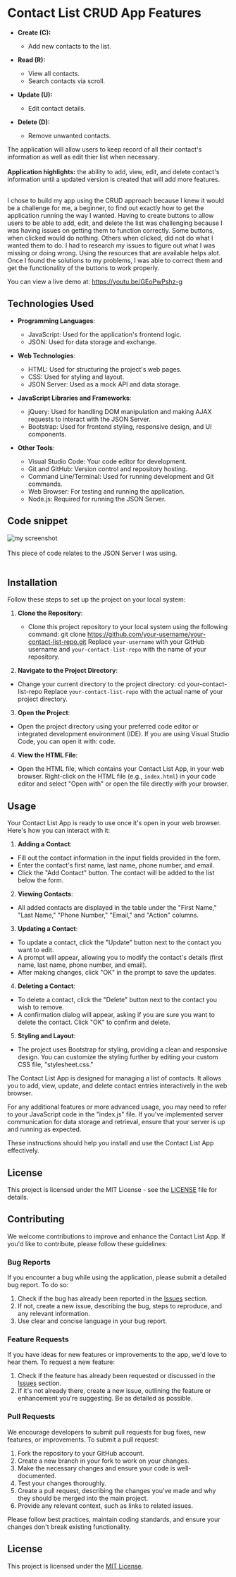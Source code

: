 # Contact List CRUD App Features

- **Create (C):**
  - Add new contacts to the list.

- **Read (R):**
  - View all contacts.
  - Search contacts via scroll.

- **Update (U):**
  - Edit contact details.

- **Delete (D):**
  - Remove unwanted contacts.

The application will allow users to keep record of all their contact's information as well as edit thier list when necessary. <br><br>
**Application highlights:** the ability to add, view, edit, and delete contact's information until a updated version is created 
that will add more features. <br><br>

I chose to build my app using the CRUD approach because I knew it would be a challenge for me, a beginner, to find out exactly how to get
the application running the way I wanted. Having to create buttons to allow users to be able to add, edit, and delete the list was challenging
because I was having issues on getting them to function correctly. Some buttons, when clicked would do nothing. Others when clicked, did not do
what I wanted them to do. I had to research my issues to figure out what I was missing or doing wrong. Using the resources that are available 
helps alot. Once I found the solutions to my problems, I was able to correct them and get the functionality of the buttons to work properly.


You can view a live demo at: https://youtu.be/GEoPwPshz-g


## Technologies Used

- **Programming Languages**:
   - JavaScript: Used for the application's frontend logic.
   - JSON: Used for data storage and exchange.

- **Web Technologies**:
   - HTML: Used for structuring the project's web pages.
   - CSS: Used for styling and layout.
   - JSON Server: Used as a mock API and data storage.

- **JavaScript Libraries and Frameworks**:
   - jQuery: Used for handling DOM manipulation and making AJAX requests to interact with the JSON Server.
   - Bootstrap: Used for frontend styling, responsive design, and UI components.

- **Other Tools**:
   - Visual Studio Code: Your code editor for development.
   - Git and GitHub: Version control and repository hosting.
   - Command Line/Terminal: Used for running development and Git commands.
   - Web Browser: For testing and running the application.
   - Node.js: Required for running the JSON Server.

## Code snippet
![my screenshot](https://github.com/GabeBSE/Contact-List/assets/142479589/34d801a9-1592-4652-8fe7-974db7033ec5) <br><br>
This piece of code relates to the JSON Server I was using. <br><br>


## Installation

Follow these steps to set up the project on your local system:

1. **Clone the Repository**:
   - Clone this project repository to your local system using the following command:
     git clone https://github.com/your-username/your-contact-list-repo.git
   Replace `your-username` with your GitHub username and `your-contact-list-repo` with the name of your repository.

2. **Navigate to the Project Directory**:
- Change your current directory to the project directory: cd your-contact-list-repo
Replace `your-contact-list-repo` with the actual name of your project directory.

3. **Open the Project**:
- Open the project directory using your preferred code editor or integrated development environment (IDE). If you are using Visual Studio Code, you can open it with: code.

4. **View the HTML File**:
- Open the HTML file, which contains your Contact List App, in your web browser. Right-click on the HTML file (e.g., `index.html`) in your code editor and select "Open with" or open the file directly with your browser.

## Usage

Your Contact List App is ready to use once it's open in your web browser. Here's how you can interact with it:

1. **Adding a Contact**:
- Fill out the contact information in the input fields provided in the form.
- Enter the contact's first name, last name, phone number, and email.
- Click the "Add Contact" button. The contact will be added to the list below the form.

2. **Viewing Contacts**:
- All added contacts are displayed in the table under the "First Name," "Last Name," "Phone Number," "Email," and "Action" columns.

3. **Updating a Contact**:
- To update a contact, click the "Update" button next to the contact you want to edit.
- A prompt will appear, allowing you to modify the contact's details (first name, last name, phone number, and email).
- After making changes, click "OK" in the prompt to save the updates.

4. **Deleting a Contact**:
- To delete a contact, click the "Delete" button next to the contact you wish to remove.
- A confirmation dialog will appear, asking if you are sure you want to delete the contact. Click "OK" to confirm and delete.

5. **Styling and Layout**:
- The project uses Bootstrap for styling, providing a clean and responsive design. You can customize the styling further by editing your custom CSS file, "stylesheet.css."

The Contact List App is designed for managing a list of contacts. It allows you to add, view, update, and delete contact entries interactively in the web browser.

For any additional features or more advanced usage, you may need to refer to your JavaScript code in the "index.js" file. If you've implemented server communication for data storage and retrieval, ensure that your server is up and running as expected.

These instructions should help you install and use the Contact List App effectively.

## License

This project is licensed under the MIT License - see the [LICENSE](LICENSE) file for details.

## Contributing

We welcome contributions to improve and enhance the Contact List App. If you'd like to contribute, please follow these guidelines:

### Bug Reports

If you encounter a bug while using the application, please submit a detailed bug report. To do so:

1. Check if the bug has already been reported in the [Issues](https://github.com/your-username/your-contact-list-repo/issues) section.
2. If not, create a new issue, describing the bug, steps to reproduce, and any relevant information.
3. Use clear and concise language in your bug report.

### Feature Requests

If you have ideas for new features or improvements to the app, we'd love to hear them. To request a new feature:

1. Check if the feature has already been requested or discussed in the [Issues](https://github.com/your-username/your-contact-list-repo/issues) section.
2. If it's not already there, create a new issue, outlining the feature or enhancement you're suggesting. Be as detailed as possible.

### Pull Requests

We encourage developers to submit pull requests for bug fixes, new features, or improvements. To submit a pull request:

1. Fork the repository to your GitHub account.
2. Create a new branch in your fork to work on your changes.
3. Make the necessary changes and ensure your code is well-documented.
4. Test your changes thoroughly.
5. Create a pull request, describing the changes you've made and why they should be merged into the main project.
6. Provide any relevant context, such as links to related issues.

Please follow best practices, maintain coding standards, and ensure your changes don't break existing functionality.

## License

This project is licensed under the [MIT License](LICENSE).








   

